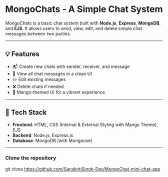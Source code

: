 # MongoChats - A Simple Chat System

MongoChats is a basic chat system built with **Node.js**, **Express**, **MongoDB**, and **EJS**. It allows users to send, view, edit, and delete simple chat messages between two parties.

---

## 💡 Features

- 📬 Create new chats with sender, receiver, and message
- 📜 View all chat messages in a clean UI
- ✏️ Edit existing messages
- ❌ Delete chats if needed
- 🍋 Mango-themed UI for a vibrant experience

---

## 🔧 Tech Stack

- **Frontend**: HTML, CSS (Internal & External Styling with Mango Theme), EJS
- **Backend**: Node.js, Express.js
- **Database**: MongoDB (with Mongoose)

---


### Clone the repository

git clone https://github.com/SanskritiSingh-Dev/MongoChat-mini-chat-app

